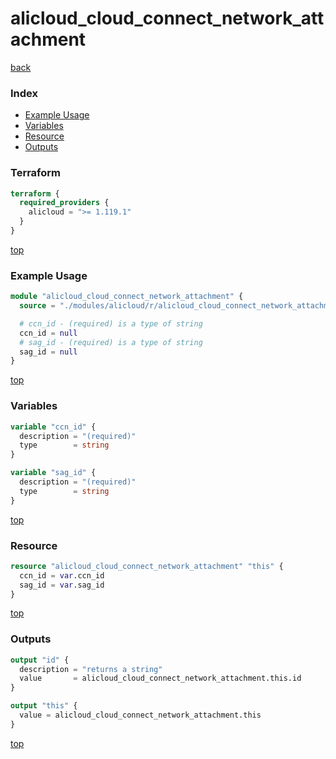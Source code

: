 # alicloud_cloud_connect_network_attachment

[back](../alicloud.md)

### Index

- [Example Usage](#example-usage)
- [Variables](#variables)
- [Resource](#resource)
- [Outputs](#outputs)

### Terraform

```terraform
terraform {
  required_providers {
    alicloud = ">= 1.119.1"
  }
}
```

[top](#index)

### Example Usage

```terraform
module "alicloud_cloud_connect_network_attachment" {
  source = "./modules/alicloud/r/alicloud_cloud_connect_network_attachment"

  # ccn_id - (required) is a type of string
  ccn_id = null
  # sag_id - (required) is a type of string
  sag_id = null
}
```

[top](#index)

### Variables

```terraform
variable "ccn_id" {
  description = "(required)"
  type        = string
}

variable "sag_id" {
  description = "(required)"
  type        = string
}
```

[top](#index)

### Resource

```terraform
resource "alicloud_cloud_connect_network_attachment" "this" {
  ccn_id = var.ccn_id
  sag_id = var.sag_id
}
```

[top](#index)

### Outputs

```terraform
output "id" {
  description = "returns a string"
  value       = alicloud_cloud_connect_network_attachment.this.id
}

output "this" {
  value = alicloud_cloud_connect_network_attachment.this
}
```

[top](#index)